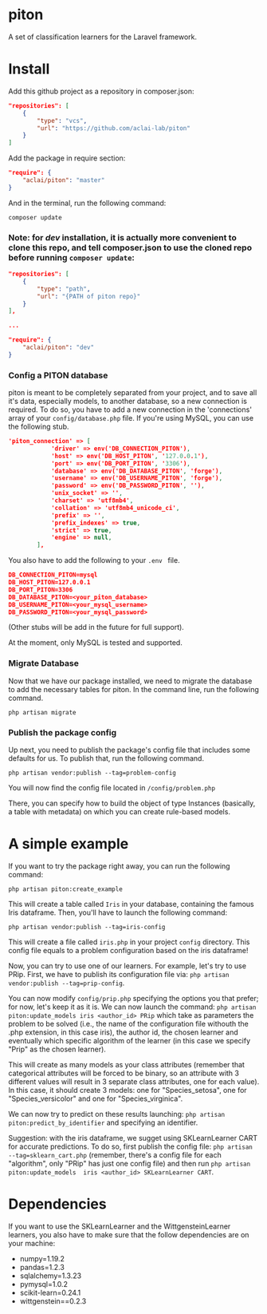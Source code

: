 # piton
A set of classification learners for the Laravel framework.

# Install

Add this github project as a repository in composer.json:

```json
"repositories": [
	{
		"type": "vcs",
		"url": "https://github.com/aclai-lab/piton"
	}
]

```

Add the package in require section:

```json
"require": {
	"aclai/piton": "master"
}
```

And in the terminal, run the following command:

```
composer update
```

### Note: for *dev* installation, it is actually more convenient to clone this repo, and tell composer.json to use the cloned repo before running `composer update`:

```json
"repositories": [
	{
		"type": "path",
		"url": "{PATH of piton repo}"
	}
],

...

"require": {
	"aclai/piton": "dev"
}
```

### Config a PITON database

piton is meant to be completely separated from your project, and to save all it's data, especially models, to another database, so a new connection is required.
To do so, you have to add a new connection in the 'connections' array of your `config/database.php` file. If you're using MySQL, you can use the following stub.
```json
'piton_connection' => [
            'driver' => env('DB_CONNECTION_PITON'),
            'host' => env('DB_HOST_PITON', '127.0.0.1'),
            'port' => env('DB_PORT_PITON', '3306'),
            'database' => env('DB_DATABASE_PITON', 'forge'),
            'username' => env('DB_USERNAME_PITON', 'forge'),
            'password' => env('DB_PASSWORD_PITON', ''),
            'unix_socket' => '',
            'charset' => 'utf8mb4',
            'collation' => 'utf8mb4_unicode_ci',
            'prefix' => '',
            'prefix_indexes' => true,
            'strict' => true,
            'engine' => null,
        ],
```

You also have to add the following to your `.env ` file.
```json
DB_CONNECTION_PITON=mysql
DB_HOST_PITON=127.0.0.1
DB_PORT_PITON=3306
DB_DATABASE_PITON=<your_piton_database>
DB_USERNAME_PITON=<your_mysql_username>
DB_PASSWORD_PITON=<your_mysql_password>
```

(Other stubs will be add in the future for full support).

At the moment, only MySQL is tested and supported.


### Migrate Database

Now that we have our package installed, we need to migrate the database to add the necessary tables for piton. In the command line, run the following command.

`php artisan migrate`

### Publish the package config

Up next, you need to publish the package's config file that includes some defaults for us. To publish that, run the following command.

`php artisan vendor:publish --tag=problem-config`

You will now find the config file located in `/config/problem.php`

There, you can specify how to build the object of type Instances (basically, a table with metadata) on which you can create rule-based models.

# A simple example
If you want to try the package right away, you can run the following command:

`php artisan piton:create_example`

This will create a table called `Iris` in your database, containing the famous Iris dataframe.
Then, you'll have to launch the following command:


`php artisan vendor:publish --tag=iris-config`

This will create a file called `iris.php` in your project `config` directory.
This config file equals to a problem configuration based on the iris dataframe!

Now, you can try to use one of our learners. For example, let's try to use PRip.
First, we have to publish its configuration file via:
`php artisan vendor:publish --tag=prip-config`.

You can now modify `config/prip.php` specifying the options you that prefer; for now, let's keep it as it is.
We can now launch the command: `php artisan piton:update_models iris <author_id> PRip` which take as parameters the problem to be solved (i.e., the name of the configuration file withouth the .php extension, in this case iris), the author id, the chosen learner and eventually which specific algorithm of the learner (in this case we specify "Prip" as the chosen learner).

This will create as many models as your class attributes (remember that categorical attributes will be forced to be binary, so an attribute with 3 different values will result in 3 separate class attributes, one for each value). In this case, it should create 3 models: one for "Species_setosa", one for "Species_versicolor" and one for "Species_virginica".

We can now try to predict on these results launching: `php artisan piton:predict_by_identifier` and specifying an identifier.

Suggestion: with the iris dataframe, we sugget using SKLearnLearner CART for accurate predictions. To do so, first publish the config file: `php artisan --tag=sklearn_cart.php` (remember, there's a config file for each "algorithm", only "PRip" has just one config file) and then run `php artisan piton:update_models  iris <author_id> SKLearnLearner CART`.

# Dependencies

If you want to use the SKLearnLearner and the WittgensteinLearner learners, you also have to make sure that the follow dependencies are on your machine:

- numpy=1.19.2
- pandas=1.2.3
- sqlalchemy=1.3.23
- pymysql=1.0.2
- scikit-learn=0.24.1
- wittgenstein==0.2.3
